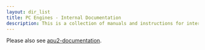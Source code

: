 ```yaml
---
layout: dir_list
title: PC Engines - Internal Documentation 
description: This is a collection of manuals and instructions for internal and external use.
---
```


Please also see [apu2-documentation](https://pcengines.github.io/apu2-documentation/).

<!-- 
## Topics 

*   [How To's](./how_to/index.html)
*   [Customer Images](./customers/index.html)
*   [WNC Production Tests](./wnc/index.html)
*   [Board Modifications](./board_mods/index.html)
*   [ECN](./ecn/index.html)
-->

<!-- 
## Folders 

<ul>
{%- assign filelist = site.static_files -%}

{%- assign topfolders = ''|split:'' -%}
{%- for file in filelist -%}
  {%- assign topfolder = file.path | split: "/" -%}
  {%- unless topfolder[1] contains ".md" or topfolder[1] contains "LICENSE" or topfolder[1] contains "assets" or topfolder[1] contains "thumbnail.png" or topfolder[1] contains "script" or topfolder[1] contains "jekyll-theme-tactile.gemspec" or topfolder[1] contains "docs" -%}
  {%- assign topfolders = topfolders | push: topfolder[1] -%}
  {%- endunless -%}
{%- endfor -%}

{%- assign topfolders = topfolders | uniq -%}
{%- for folder in topfolders -%}
  <li><a class="page-link" href="{{ "./" | append: folder }}">{{ folder | split: "_" | join: " " | capitalize | escape }}</a></li>
{%- endfor -%}
</ul>


## Files


<ul>
{%- assign filelist = site.static_files -%}
{%- for file in filelist -%}
  {%- assign filepath = "/" | append: file.basename | append: ".md" -%}
  {%- if file.path == filepath -%}
    <li><a href="{{ site.baseurl }}/{{ file.basename | append: '.html' }}">{{ file.basename }}</a></li>
  {%- endif -%}
{%- endfor -%}
</ul>

 -->
<!-- 
## Pages in Sub-Folders 

<ul>
{%- assign default_paths = site.static_files | map: "path" -%}
{%- assign default_paths = site.pages | map: "path" -%}
{%- assign page_paths = site.header_pages | default: default_paths -%}
{%- assign titles_size = site.pages | map: 'title' | join: '' | size -%}

{%- for path in page_paths -%}
  {%- assign my_page = site.pages | where: "path", path | first -%}
  {%- if my_page.title -%}
    <li><a class="page-link" href="{{ my_page.url | relative_url }}">{{ my_page.title | escape }}</a></li>
  {%- endif -%}
{%- endfor -%}
</ul>

 -->

